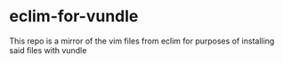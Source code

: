 eclim-for-vundle
================

This repo is a mirror of the vim files from eclim for purposes of installing said files with vundle